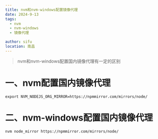 ```yaml
---
title: nvm和nvm-windows配置镜像代理
date: 2024-9-13
tags: 
  - nvm
  - nvm-windows
  - 镜像代理

author: sifu
location: 南昌
---
```


> nvm和nvm-windows配置国内镜像代理有一定的区别

# 一、nvm配置国内镜像代理
```shell
export NVM_NODEJS_ORG_MIRROR=https://npmmirror.com/mirrors/node/
```

# 二、nvm-windows配置国内镜像代理
```shell
nvm node_mirror https://npmmirror.com/mirrors/node/
```